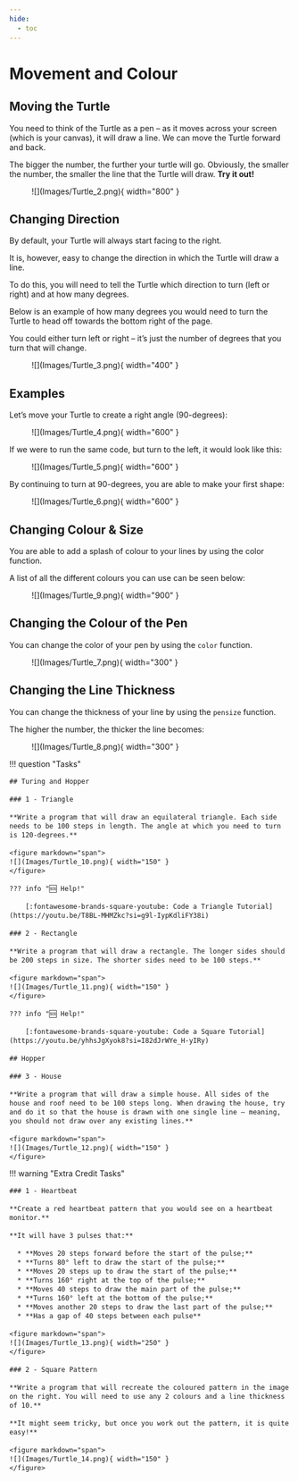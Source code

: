 ```yaml
---
hide:
  - toc
---
```


# Movement and Colour

## Moving the Turtle

You need to think of the Turtle as a pen – as it moves across your screen (which is your canvas), it will draw a line. We can move the Turtle forward and back. 

The bigger the number, the further your turtle will go. Obviously, the smaller the number, the smaller the line that the Turtle will draw. **Try it out!**

<figure markdown="span">
  ![](Images/Turtle_2.png){ width="800" }
</figure>

## Changing Direction

By default, your Turtle will always start facing to the right. 

It is, however, easy to change the direction in which the Turtle will draw a line. 

To do this, you will need to tell the Turtle which direction to turn (left or right) and at how many degrees. 

Below is an example of how many degrees you would need to turn the Turtle to head off towards the bottom right of the page. 

You could either turn left or right – it’s just the number of degrees that you turn that will change.

<figure markdown="span">
  ![](Images/Turtle_3.png){ width="400" }
</figure>

## Examples

Let’s move your Turtle to create a right angle (90-degrees):

<figure markdown="span">
  ![](Images/Turtle_4.png){ width="600" }
</figure>

If we were to run the same code, but turn to the left, it would look like this:

<figure markdown="span">
  ![](Images/Turtle_5.png){ width="600" }
</figure>

By continuing to turn at 90-degrees, you are able to make your first shape:

<figure markdown="span">
  ![](Images/Turtle_6.png){ width="600" }
</figure>

## Changing Colour & Size

You are able to add a splash of colour to your lines by using the color function. 

A list of all the different colours you can use can be seen below:

<figure markdown="span">
  ![](Images/Turtle_9.png){ width="900" }
</figure>

## Changing the Colour of the Pen

You can change the color of your pen by using the `color` function. 

<figure markdown="span">
  ![](Images/Turtle_7.png){ width="300" }
</figure>

## Changing the Line Thickness

You can change the thickness of your line by using the `pensize` function. 

The higher the number, the thicker the line becomes:

<figure markdown="span">
  ![](Images/Turtle_8.png){ width="300" }
</figure>

!!! question "Tasks"

    ## Turing and Hopper

    ### 1 - Triangle

    **Write a program that will draw an equilateral triangle. Each side needs to be 100 steps in length. The angle at which you need to turn is 120-degrees.**

    <figure markdown="span">
    ![](Images/Turtle_10.png){ width="150" }
    </figure>

    ??? info "🆘 Help!"

        [:fontawesome-brands-square-youtube: Code a Triangle Tutorial](https://youtu.be/T8BL-MHMZkc?si=g9l-IypKdliFY38i)
    
    ### 2 - Rectangle
    
    **Write a program that will draw a rectangle. The longer sides should be 200 steps in size. The shorter sides need to be 100 steps.**

    <figure markdown="span">
    ![](Images/Turtle_11.png){ width="150" }
    </figure>

    ??? info "🆘 Help!"

        [:fontawesome-brands-square-youtube: Code a Square Tutorial](https://youtu.be/yhhsJgXyok8?si=I82dJrWYe_H-yIRy)

    ## Hopper

    ### 3 - House
    
    **Write a program that will draw a simple house. All sides of the house and roof need to be 100 steps long. When drawing the house, try and do it so that the house is drawn with one single line – meaning, you should not draw over any existing lines.**

    <figure markdown="span">
    ![](Images/Turtle_12.png){ width="150" }
    </figure>

!!! warning "Extra Credit Tasks"

    ### 1 - Heartbeat
    
    **Create a red heartbeat pattern that you would see on a heartbeat monitor.**
    
    **It will have 3 pulses that:**

      * **Moves 20 steps forward before the start of the pulse;**
      * **Turns 80° left to draw the start of the pulse;**
      * **Moves 20 steps up to draw the start of the pulse;**
      * **Turns 160° right at the top of the pulse;**
      * **Moves 40 steps to draw the main part of the pulse;**
      * **Turns 160° left at the bottom of the pulse;**
      * **Moves another 20 steps to draw the last part of the pulse;**
      * **Has a gap of 40 steps between each pulse**
    
    <figure markdown="span">
    ![](Images/Turtle_13.png){ width="250" }
    </figure>

    ### 2 - Square Pattern
    
    **Write a program that will recreate the coloured pattern in the image on the right. You will need to use any 2 colours and a line thickness of 10.**
    
    **It might seem tricky, but once you work out the pattern, it is quite easy!**

    <figure markdown="span">
    ![](Images/Turtle_14.png){ width="150" }
    </figure>





